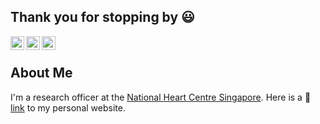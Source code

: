 ## Thank you for stopping by 😃

<!--Mastodon verification-->
<!--
<link rel="me" href="https://fosstodon.org/@spcanelon">
<a href="https://fosstodon.org/@spcanelon">
  <img align="left" alt="Silvia's Mastodon" width="22px" src="https://cdn.jsdelivr.net/npm/simple-icons@v3/icons/mastodon.svg" />
</a>
-->
<a href="https://github.com/JauntyJJS">
  <img align="left" alt="Jeremy's Github" width="22px" src="https://raw.githubusercontent.com/FortAwesome/Font-Awesome/f0c25837a3fe0e03783b939559e088abcbfb3c4b/svgs/brands/github.svg" />
</a>
<a href="https://sg.linkedin.com/in/jeremy-selva-085b9112a">
  <img align="left" alt="Jeremy's LinkedIn" width="22px" src="https://raw.githubusercontent.com/FortAwesome/Font-Awesome/f0c25837a3fe0e03783b939559e088abcbfb3c4b/svgs/brands/linkedin.svg" />
</a>
<a href="https://twitter.com/jauntyjjs">
  <img align="left" alt="Jeremy's Twitter" width="22px" src="https://raw.githubusercontent.com/FortAwesome/Font-Awesome/f0c25837a3fe0e03783b939559e088abcbfb3c4b/svgs/brands/x-twitter.svg" />
</a>
<br>

## About Me

I'm a research officer at the [National Heart Centre Singapore](https://www.nhcs.com.sg/). Here is a 🔗 [link](https://jeremy-selva.netlify.app/) to my personal website.

<!--
**JauntyJJS/jauntyjjs** is a ✨ _special_ ✨ repository because its `README.md` (this file) appears on your GitHub profile.

Here are some ideas to get you started:

- 🔭 I’m currently working on ...
- 🌱 I’m currently learning ...
- 👯 I’m looking to collaborate on ...
- 🤔 I’m looking for help with ...
- 💬 Ask me about ...
- 📫 How to reach me: ...
- 😄 Pronouns: ...
- ⚡ Fun fact: ...
-->
